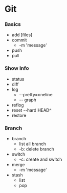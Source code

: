 # Git
### Basics
- add [files]
- commit
	- -m 'message'
- push
- pull
### Show Info
- status
- diff
- log
	- --pretty=oneline
	- -- graph
- reflog
- reset --hard HEAD^
- restore
### Branch
- branch
	- list all branch
	- -b: delete branch
- switch 
	- -c: create and switch
- merge 
	- -m 'message'
- stash 
	- list
	- pop

